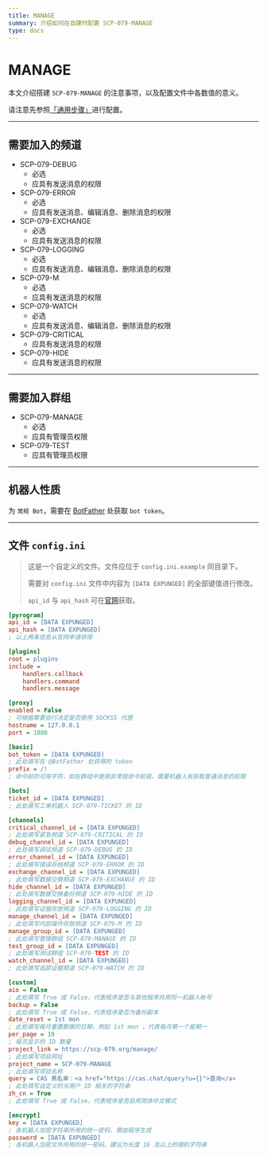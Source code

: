 ```yaml
---
title: MANAGE
summary: 介绍如何在自建时配置 SCP-079-MANAGE
type: docs
---
```


# MANAGE

本文介绍搭建 `SCP-079-MANAGE` 的注意事项，以及配置文件中各数值的意义。

请注意先参照[「通用步骤」](/general/)进行配置。

---

## 需要加入的频道

- SCP-079-DEBUG
    - 必选
    - 应具有发送消息的权限
- SCP-079-ERROR
    - 必选
    - 应具有发送消息、编辑消息、删除消息的权限
- SCP-079-EXCHANGE
    - 必选
    - 应具有发送消息的权限
- SCP-079-LOGGING
    - 必选
    - 应具有发送消息、编辑消息、删除消息的权限
- SCP-079-M
    - 必选
    - 应具有发送消息的权限
- SCP-079-WATCH
    - 必选
    - 应具有发送消息、编辑消息、删除消息的权限
- SCP-079-CRITICAL
    - 应具有发送消息的权限
- SCP-079-HIDE
    - 应具有发送消息的权限

---

## 需要加入群组

- SCP-079-MANAGE
    - 必选
    - 应具有管理员权限
- SCP-079-TEST
    - 应具有管理员权限

---

## 机器人性质

为 `常规 Bot`，需要在 [BotFather](https://t.me/BotFather) 处获取 `bot token`。

---

## 文件 `config.ini`

> 这是一个自定义的文件。文件应位于 `config.ini.example` 同目录下。
>
> 需要对 `config.ini` 文件中内容为 `[DATA EXPUNGED]` 的全部键值进行修改。
>
> `api_id` 与 `api_hash` 可在[官网](https://my.telegram.org)获取。

```ini
[pyrogram]
api_id = [DATA EXPUNGED]
api_hash = [DATA EXPUNGED]
; 以上两条信息从官网申请获得

[plugins]
root = plugins
include =
    handlers.callback
    handlers.command
    handlers.message

[proxy]
enabled = False
; 可根据需要自行决定是否使用 SOCKS5 代理
hostname = 127.0.0.1
port = 1080

[basic]
bot_token = [DATA EXPUNGED]
; 此处填写在 @BotFather 处获得的 token
prefix = /!
; 命令前的可用字符，如在群组中使用非常规命令前缀，需要机器人有获取普通消息的权限

[bots]
ticket_id = [DATA EXPUNGED]
; 此处填写工单机器人 SCP-079-TICKET 的 ID

[channels]
critical_channel_id = [DATA EXPUNGED]
; 此处填写紧急频道 SCP-079-CRITICAL 的 ID
debug_channel_id = [DATA EXPUNGED]
; 此处填写调试频道 SCP-079-DEBUG 的 ID
error_channel_id = [DATA EXPUNGED]
; 此处填写错误存档频道 SCP-079-ERROR 的 ID
exchange_channel_id = [DATA EXPUNGED]
; 此处填写数据交换频道 SCP-079-EXCHANGE 的 ID
hide_channel_id = [DATA EXPUNGED]
; 此处填写数据交换备份频道 SCP-079-HIDE 的 ID
logging_channel_id = [DATA EXPUNGED]
; 此处填写证据存放频道 SCP-079-LOGGING 的 ID
manage_channel_id = [DATA EXPUNGED]
; 此处填写内部操作存放频道 SCP-079-M 的 ID
manage_group_id = [DATA EXPUNGED]
; 此处填写管理群组 SCP-079-MANAGE 的 ID
test_group_id = [DATA EXPUNGED]
; 此处填写测试群组 SCP-079-TEST 的 ID
watch_channel_id = [DATA EXPUNGED]
; 此处填写追踪证据频道 SCP-079-WATCH 的 ID

[custom]
aio = False
; 此处填写 True 或 False，代表程序是否与其他程序共用同一机器人帐号
backup = False
; 此处填写 True 或 False，代表程序是否为备份副本
date_reset = 1st mon
; 此处填写每月重置数据的日期，例如 1st mon ，代表每月第一个星期一
per_page = 10
; 每页显示的 ID 数量
project_link = https://scp-079.org/manage/
; 此处填写项目网址
project_name = SCP-079-MANAGE
; 此处填写项目名称
query = CAS 黑名单：<a href="https://cas.chat/query?u={}">查询</a>
; 此处填写自定义的与用户 ID 相关的字符串
zh_cn = True
; 此处填写 True 或 False，代表程序是否启用简体中文模式

[encrypt]
key = [DATA EXPUNGED]
; 各机器人加密字符串所用的统一密码，需由程序生成
password = [DATA EXPUNGED]
; 各机器人加密文件所用的统一密码，建议为长度 16 及以上的随机字符串
```
